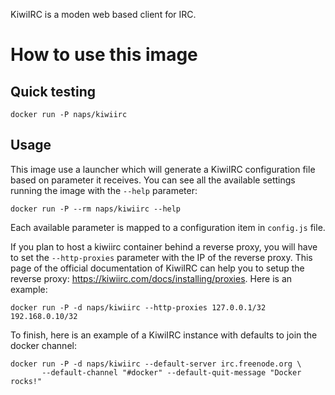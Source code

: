 KiwiIRC is a moden web based client for IRC.

How to use this image
=====================

Quick testing
-------------

    docker run -P naps/kiwiirc

Usage
-----

This image use a launcher which will generate a KiwiIRC configuration file based
on parameter it receives. You can see all the available settings running the
image with the `--help` parameter:

    docker run -P --rm naps/kiwiirc --help

Each available parameter is mapped to a configuration item in `config.js` file.

If you plan to host a kiwiirc container behind a reverse proxy, you will have to
set the `--http-proxies` parameter with the IP of the reverse proxy. This page
of the official documentation of KiwiIRC can help you to setup the reverse
proxy: https://kiwiirc.com/docs/installing/proxies. Here is an example:

    docker run -P -d naps/kiwiirc --http-proxies 127.0.0.1/32 192.168.0.10/32

To finish, here is an example of a KiwiIRC instance with defaults to join the
docker channel:

    docker run -P -d naps/kiwiirc --default-server irc.freenode.org \
           --default-channel "#docker" --default-quit-message "Docker rocks!"